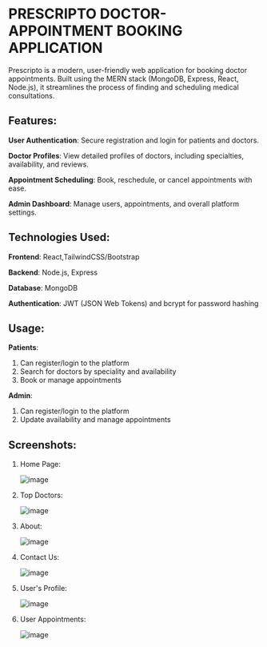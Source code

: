 # PRESCRIPTO DOCTOR-APPOINTMENT BOOKING APPLICATION

Prescripto is a modern, user-friendly web application for booking doctor appointments. Built using the MERN stack (MongoDB, Express, React, Node.js), it streamlines the process of finding and scheduling medical consultations.

## Features:

**User Authentication**: Secure registration and login for patients and doctors.

**Doctor Profiles**: View detailed profiles of doctors, including specialties, availability, and reviews.

**Appointment Scheduling**: Book, reschedule, or cancel appointments with ease.

**Admin Dashboard**: Manage users, appointments, and overall platform settings.

## Technologies Used:

**Frontend**: React,TailwindCSS/Bootstrap

**Backend**: Node.js, Express

**Database**: MongoDB

**Authentication**: JWT (JSON Web Tokens) and bcrypt for password hashing

## Usage:

**Patients**:
1) Can register/login to the platform
2) Search for doctors by speciality and availability
3) Book or manage appointments

**Admin**:
1) Can register/login to the platform
2) Update availability and manage appointments

## Screenshots:

1) Home Page:

   ![image](https://github.com/user-attachments/assets/be6760b1-550d-46da-a47f-af78d8ef3970)

2) Top Doctors:

   ![image](https://github.com/user-attachments/assets/8d64868c-bec9-4ae1-b099-39c2dca645ca)

3) About:

   ![image](https://github.com/user-attachments/assets/46ce35ba-12a2-43ce-be5d-4c7660a29d76)

4) Contact Us:

   ![image](https://github.com/user-attachments/assets/26ebb489-d355-4c2a-bbd6-405e80f64926)

5) User's Profile:

   ![image](https://github.com/user-attachments/assets/88154afb-6498-48eb-88a2-cc37c81b3ad2)

6) User Appointments:

   ![image](https://github.com/user-attachments/assets/0984ec3e-d118-4eb5-89eb-a0701c6c346a)












